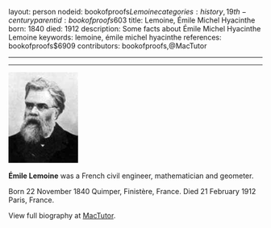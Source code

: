 layout: person
nodeid: bookofproofs$Lemoine
categories: history,19th-century
parentid: bookofproofs$603
title: Lemoine, Émile Michel Hyacinthe
born: 1840
died: 1912
description: Some facts about Émile Michel Hyacinthe Lemoine
keywords: lemoine, émile michel hyacinthe
references: bookofproofs$6909
contributors: bookofproofs,@MacTutor

---


---

![Lemoine.jpg](https://github.com/bookofproofs/bookofproofs.github.io/blob/main/_sources/_assets/images/portraits/Lemoine.jpg?raw=true)

**Émile Lemoine** was a French civil engineer, mathematician and geometer.

Born 22 November 1840 Quimper, Finistère, France. Died 21 February 1912 Paris, France.


View full biography at [MacTutor](https://mathshistory.st-andrews.ac.uk/Biographies/Lemoine/).